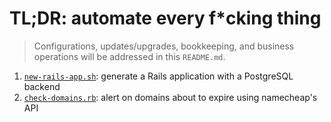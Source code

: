 # TL;DR: automate every f*cking thing

> Configurations, updates/upgrades, bookkeeping, and business operations will be addressed in this `README.md`.

1. [`new-rails-app.sh`](./new-rails-app.sh): generate a Rails application with a PostgreSQL backend
2. [`check-domains.rb`](./check-domains.rb): alert on domains about to expire using namecheap's API
